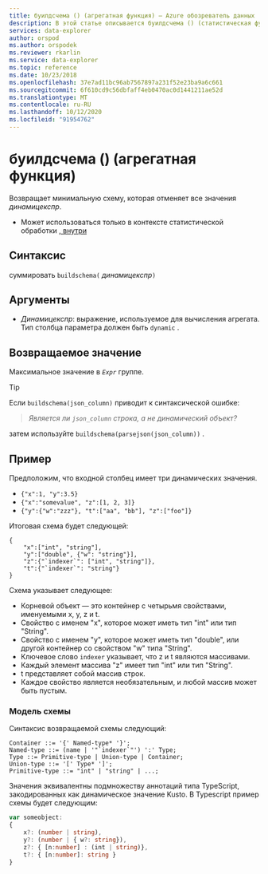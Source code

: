 ```yaml
---
title: буилдсчема () (агрегатная функция) — Azure обозреватель данных
description: В этой статье описывается буилдсчема () (статистическая функция) в Azure обозреватель данных.
services: data-explorer
author: orspod
ms.author: orspodek
ms.reviewer: rkarlin
ms.service: data-explorer
ms.topic: reference
ms.date: 10/23/2018
ms.openlocfilehash: 37e7ad11bc96ab7567897a231f52e23ba9a6c661
ms.sourcegitcommit: 6f610cd9c56dbfaff4eb0470ac0d1441211ae52d
ms.translationtype: MT
ms.contentlocale: ru-RU
ms.lasthandoff: 10/12/2020
ms.locfileid: "91954762"
---
```

# <a name="buildschema-aggregation-function"></a>буилдсчема () (агрегатная функция)

Возвращает минимальную схему, которая отменяет все значения *динамицекспр*.

* Может использоваться только в контексте статистической обработки [, внутри](summarizeoperator.md)

## <a name="syntax"></a>Синтаксис

суммировать `buildschema(` *динамицекспр*`)`

## <a name="arguments"></a>Аргументы

* *Динамицекспр*: выражение, используемое для вычисления агрегата. Тип столбца параметра должен быть `dynamic` . 

## <a name="returns"></a>Возвращаемое значение

Максимальное значение в *`Expr`* группе.

> [!TIP] 
> Если `buildschema(json_column)` приводит к синтаксической ошибке:
>
> > *Является ли `json_column` строка, а не динамический объект?*
>
> затем используйте `buildschema(parsejson(json_column))` .

## <a name="example"></a>Пример

Предположим, что входной столбец имеет три динамических значения.

* `{"x":1, "y":3.5}`
* `{"x":"somevalue", "z":[1, 2, 3]}`
* `{"y":{"w":"zzz"}, "t":["aa", "bb"], "z":["foo"]}`

Итоговая схема будет следующей:

```kusto
{ 
    "x":["int", "string"],
    "y":["double", {"w": "string"}],
    "z":{"`indexer`": ["int", "string"]},
    "t":{"`indexer`": "string"}
}
```

Схема указывает следующее:

* Корневой объект — это контейнер с четырьмя свойствами, именуемыми x, y, z и t.
* Свойство с именем "x", которое может иметь тип "int" или тип "String".
* Свойство с именем "y", которое может иметь тип "double", или другой контейнер со свойством "w" типа "String".
* Ключевое слово ``indexer`` указывает, что z и t являются массивами.
* Каждый элемент массива "z" имеет тип "int" или тип "String".
* t представляет собой массив строк.
* Каждое свойство является необязательным, и любой массив может быть пустым.

### <a name="schema-model"></a>Модель схемы

Синтаксис возвращаемой схемы следующий:

```output
Container ::= '{' Named-type* '}';
Named-type ::= (name | '"`indexer`"') ':' Type;
Type ::= Primitive-type | Union-type | Container;
Union-type ::= '[' Type* ']';
Primitive-type ::= "int" | "string" | ...;
```

Значения эквивалентны подмножеству аннотаций типа TypeScript, закодированных как динамическое значение Kusto. В Typescript пример схемы будет следующим:

```typescript
var someobject: 
{
    x?: (number | string),
    y?: (number | { w?: string}),
    z?: { [n:number] : (int | string)},
    t?: { [n:number]: string }
}
```

